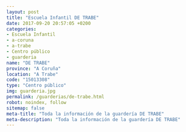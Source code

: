```yaml
---
layout: post
title: "Escuela Infantil DE TRABE"
date: 2017-09-20 20:57:05 +0200
categories:
- Escuela Infantil
- a-coruna
- a-trabe
- Centro público
- guarderia
name: "DE TRABE"
province: "A Coruña"
location: "A Trabe"
code: "15013308"
type: "Centro público"
img: guarderia.jpg
permalink: /guarderias/de-trabe.html
robot: noindex, follow
sitemap: false
meta-title: "Toda la información de la guardería DE TRABE"
meta-description: "Toda la información de la guardería DE TRABE"
---
```

